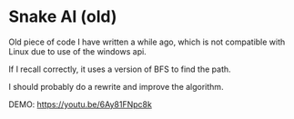 # Snake AI (old)

Old piece of code I have written a while ago, which is not compatible with Linux due to use of the windows api.

If I recall correctly, it uses a version of BFS to find the path.

I should probably do a rewrite and improve the algorithm.

DEMO: https://youtu.be/6Ay81FNpc8k
